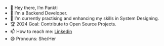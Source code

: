 - 👋 Hey there, I’m Pankti
- 👀 I’m a Backend Developer.
- 🌱 I’m currently practising and enhancing my skills in System Designing.
- 🏆 2024 Goal: Contribute to Open Source Projects.
- 📫 How to reach me: [Linkedin](https://www.linkedin.com/in/pankti-khubchandani/)
- 😄 Pronouns: She/Her

<!---
pankti-khubchandani/pankti-khubchandani is a ✨ special ✨ repository because its `README.md` (this file) appears on your GitHub profile.
You can click the Preview link to take a look at your changes.
--->
